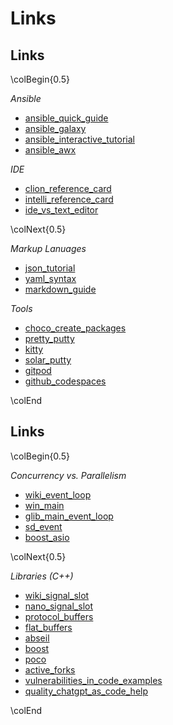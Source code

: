 Links
=====


Links
-----

\colBegin{0.5}

*Ansible*

[ansible_quick_guide]: https://www.tutorialspoint.com/ansible/ansible_quick_guide.htm
[ansible_galaxy]: https://galaxy.ansible.com/
[ansible_interactive_tutorial]: https://github.com/turkenh/ansible-interactive-tutorial
[ansible_awx]: https://github.com/ansible/awx

* [ansible_quick_guide]
* [ansible_galaxy]
* [ansible_interactive_tutorial]
* [ansible_awx]

*IDE*

[clion_reference_card]: https://resources.jetbrains.com/storage/products/clion/docs/CLion_ReferenceCard.pdf
[intelli_reference_card]: https://resources.jetbrains.com/storage/products/intellij-idea/docs/IntelliJIDEA_ReferenceCard.pdf
[ide_vs_text_editor]: https://www.youtube.com/watch?v=sgMvuEek4kM

* [clion_reference_card]
* [intelli_reference_card]
* [ide_vs_text_editor]

\colNext{0.5}

*Markup Lanuages*

[json_tutorial]: https://www.guru99.com/json-tutorial-example.html
[yaml_syntax]: https://docs.ansible.com/ansible/latest/reference_appendices/YAMLSyntax.html
[markdown_guide]: https://www.markdownguide.org/basic-syntax/

* [json_tutorial]
* [yaml_syntax]
* [markdown_guide]

*Tools*

[choco_create_packages]: https://docs.chocolatey.org/en-us/create/create-packages

[pretty_putty]: https://github.com/jacektrocinski/pretty-putty
[kitty]: https://www.9bis.net/kitty
[solar_putty]: https://www.solarwinds.com/free-tools/solar-putty
[mobaxterm]: https://mobaxterm.mobatek.net/

[gitpod]: https://www.gitpod.io/
[github_codespaces]: https://github.com/features/codespaces

* [choco_create_packages]
* [pretty_putty]
* [kitty]
* [solar_putty]
* [gitpod]
* [github_codespaces]

\colEnd


Links
-----

\colBegin{0.5}

*Concurrency vs. Parallelism*

[wiki_event_loop]: https://en.wikipedia.org/wiki/Event_loop
[win_main]: https://docs.microsoft.com/de-ch/windows/desktop/api/winbase/nf-winbase-winmain
[glib_main_event_loop]: https://developer.gnome.org/glib/stable/glib-The-Main-Event-Loop.html
[sd_event]: https://www.freedesktop.org/software/systemd/man/latest/sd-event.html
[boost_asio]: https://www.boost.org/doc/libs/1_86_0/doc/html/boost_asio.html

* [wiki_event_loop]
* [win_main]
* [glib_main_event_loop]
* [sd_event]
* [boost_asio]

\colNext{0.5}

*Libraries (C++)*

[wiki_signal_slot]: https://de.wikipedia.org/wiki/Signal-Slot-Konzept
[nano_signal_slot]: https://github.com/NoAvailableAlias/nano-signal-slot
[protocol_buffers]: https://developers.google.com/protocol-buffers/
[flat_buffers]: https://google.github.io/flatbuffers/
[abseil]: https://abseil.io/
[boost]: https://www.boost.org/
[poco]: https://pocoproject.org/
[active_forks]: https://github.com/techgaun/active-forks
[vulnerabilities_in_code_examples]: https://arxiv.org/ftp/arxiv/papers/1910/1910.01321.pdf
[quality_chatgpt_as_code_help]: https://www.golem.de/news/ki-im-kreuzfeuer-der-kritik-massive-qualitaetsmaengel-bei-chatgpt-als-programmierhilfe-2405-185442.html

* [wiki_signal_slot]
* [nano_signal_slot]
* [protocol_buffers]
* [flat_buffers]
* [abseil]
* [boost]
* [poco]
* [active_forks]
* [vulnerabilities_in_code_examples]
* [quality_chatgpt_as_code_help]

\colEnd
